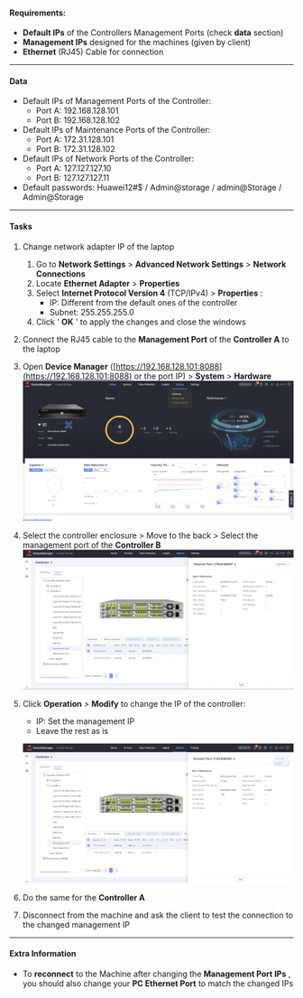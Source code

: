 
#### **Requirements:**

* **Default IPs** of the Controllers Management Ports (check **data** section)
* **Management IPs** designed for the machines (given by client)
* **Ethernet** (RJ45) Cable for connection

---

#### **Data**

* Default IPs of Management Ports of the Controller:
  * Port A: 192.168.128.101
  * Port B: 192.168.128.102
* Default IPs of Maintenance Ports of the Controller:
  * Port A: 172.31.128.101
  * Port B: 172.31.128.102
* Default IPs of Network Ports of the Controller:
  * Port A: 127.127.127.10
  * Port B: 127.127.127.11
* Default passwords: Huawei12#$ / Admin@storage / admin@Storage / Admin@Storage

---

#### **Tasks**

1. Change network adapter IP of the laptop

   1. Go to **Network Settings** > **Advanced Network Settings** > **Network Connections**
   2. Locate **Ethernet Adapter** > **Properties**
   3. Select **Internet Protocol Version 4** (TCP/IPv4) >  **Properties** :
      * IP: Different from the default ones of the controller
      * Subnet: 255.255.255.0
   4. Click ' **OK** ' to apply the changes and close the windows
2. Connect the RJ45 cable to the **Management Port** of the **Controller A** to the laptop
3. Open **Device Manager** ([https://192.168.128.101:8088](https://192.168.128.101:8088) or the port IP) > **System** > **Hardware**
   ![ChangeIPs001](../../Images/ChangeIPs001.png)
4. Select the controller enclosure > Move to the back > Select the management port of the **Controller B**
   ![ChangeIPs002](../../Images/ChangeIPs002.png)
5. Click **Operation** > **Modify** to change the IP of the controller:

   * IP: Set the management IP
   * Leave the rest as is

   ![ChangeIPs003](../../Images/ChangeIPs003.png)
6. Do the same for the **Controller A**
7. Disconnect from the machine and ask the client to test the connection to the changed management IP

---

#### **Extra Information**

* To **reconnect** to the Machine after changing the  **Management Port IPs** , you should also change your **PC Ethernet Port** to match the changed IPs
